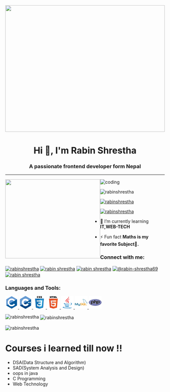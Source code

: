 <style>
  .subject{
    transition-duration:0.7s;
    
  }
  #div{
  background-color:green;
    color:white;
    border-style:solid;
    border-color:white;
    border-width:3px;
  }
</style>

<div><img src="https://user-images.githubusercontent.com/74038190/225813708-98b745f2-7d22-48cf-9150-083f1b00d6c9.gif" width="100%" height="400"></div>

<h1 align="center">Hi 👋, I'm Rabin Shrestha</h1>
<h3 align="center">A passionate frontend developer form Nepal</h3>
<hr>

<img  align="left" src="https://media2.giphy.com/media/usXZmmgP9Z7kf39fnq/200w.gif?cid=6c09b952iqwvojbkop1u8qfc2s0s8rqat9u67azyqcmi7wi9&ep=v1_gifs_search&rid=200w.gif&ct=g" height="250" width="300">

<img  src="https://media.tenor.com/D609Ay5PK5QAAAAi/skill-issue-coding.gif" alt="coding" height="250" width="400">





<p align="left"> <img src="https://komarev.com/ghpvc/?username=rabinshrestha&label=Profile%20views&color=0e75b6&style=flat" alt="rabinshrestha" /> </p>

<p align="left"> <a href="https://github.com/ryo-ma/github-profile-trophy"><img src="https://github-profile-trophy.vercel.app/?username=rabinshrestha" alt="rabinshrestha" /></a> </p>

<p align="left"> <a href="https://twitter.com/rabinshrestha" target="blank"><img src="https://img.shields.io/twitter/follow/rabinshrestha?logo=twitter&style=for-the-badge" alt="rabinshrestha" /></a> </p>

- 🌱 I’m currently learning **IT,WEB-TECH**

- ⚡ Fun fact **Maths is my favorite Subject🤣.**

<h3 align="left">Connect with me:</h3>

<p align="left">
<a href="https://twitter.com/rabinshrestha" target="blank"><img align="center" src="https://raw.githubusercontent.com/rahuldkjain/github-profile-readme-generator/master/src/images/icons/Social/twitter.svg" alt="rabinshrestha" height="30" width="40" /></a>
<a href="https://linkedin.com/in/rabin shrestha" target="blank"><img align="center" src="https://raw.githubusercontent.com/rahuldkjain/github-profile-readme-generator/master/src/images/icons/Social/linked-in-alt.svg" alt="rabin shrestha" height="30" width="40" /></a>
<a href="https://fb.com/rabin shrestha" target="blank"><img align="center" src="https://raw.githubusercontent.com/rahuldkjain/github-profile-readme-generator/master/src/images/icons/Social/facebook.svg" alt="rabin shrestha" height="30" width="40" /></a>
<a href="https://instagram.com/@rabin-shrestha69" target="blank"><img align="center" src="https://raw.githubusercontent.com/rahuldkjain/github-profile-readme-generator/master/src/images/icons/Social/instagram.svg" alt="@rabin-shrestha69" height="30" width="40" /></a>
<a href="https://discord.gg/rabin shrestha" target="blank"><img align="center" src="https://raw.githubusercontent.com/rahuldkjain/github-profile-readme-generator/master/src/images/icons/Social/discord.svg" alt="rabin shrestha" height="30" width="40" /></a>
</p>

<h3 align="left">Languages and Tools:</h3>
<p align="left"> <a href="https://www.cprogramming.com/" target="_blank" rel="noreferrer"> <img src="https://raw.githubusercontent.com/devicons/devicon/master/icons/c/c-original.svg" alt="c" width="40" height="40"/> </a> <a href="https://www.w3schools.com/cpp/" target="_blank" rel="noreferrer"> <img src="https://raw.githubusercontent.com/devicons/devicon/master/icons/cplusplus/cplusplus-original.svg" alt="cplusplus" width="40" height="40"/> </a> <a href="https://www.w3schools.com/css/" target="_blank" rel="noreferrer"> <img src="https://raw.githubusercontent.com/devicons/devicon/master/icons/css3/css3-original-wordmark.svg" alt="css3" width="40" height="40"/> </a> <a href="https://www.w3.org/html/" target="_blank" rel="noreferrer"> <img src="https://raw.githubusercontent.com/devicons/devicon/master/icons/html5/html5-original-wordmark.svg" alt="html5" width="40" height="40"/> </a> <a href="https://www.java.com" target="_blank" rel="noreferrer"> <img src="https://raw.githubusercontent.com/devicons/devicon/master/icons/java/java-original.svg" alt="java" width="40" height="40"/> </a> <a href="https://www.mysql.com/" target="_blank" rel="noreferrer"> <img src="https://raw.githubusercontent.com/devicons/devicon/master/icons/mysql/mysql-original-wordmark.svg" alt="mysql" width="40" height="40"/> </a> <a href="https://www.php.net" target="_blank" rel="noreferrer"> <img src="https://raw.githubusercontent.com/devicons/devicon/master/icons/php/php-original.svg" alt="php" width="40" height="40"/> </a> </p>

<p><img align="left" src="https://github-readme-stats.vercel.app/api/top-langs?username=rabinshrestha&show_icons=true&locale=en&layout=compact" alt="rabinshrestha" /></p>

<p>&nbsp;<img align="center" src="https://github-readme-stats.vercel.app/api?username=rabinshrestha&show_icons=true&locale=en" alt="rabinshrestha" /></p>

<p><img align="center" src="https://github-readme-streak-stats.herokuapp.com/?user=rabinshrestha&" alt="rabinshrestha" /></p>


<!--
**RabinShresthaa/RabinShresthaa** is a ✨ _special_ ✨ repository because its `README.md` (this file) appears on your GitHub profile.

Here are some ideas to get you started:

- 🔭 I’m currently working on ...
- 🌱 I’m currently learning ...
- 👯 I’m looking to collaborate on ...
- 🤔 I’m looking for help with ...
- 💬 Ask me about ...
- 📫 How to reach me: ...
- 😄 Pronouns: ...
- ⚡ Fun fact: ...
-->
<div id="box"><h1> Courses i learned till now !! </h1>
  <ul>
    <li class="subject">DSA(Data Structure and Algorithm)</li>
    <li class="subject">SAD(System Analysis and Design)</li>
    <li class="subject">oops in java</li>
    <li class="subject">C Programming</li>
    <li class="subject">Web Technology</li>
  </ul>
</div>
